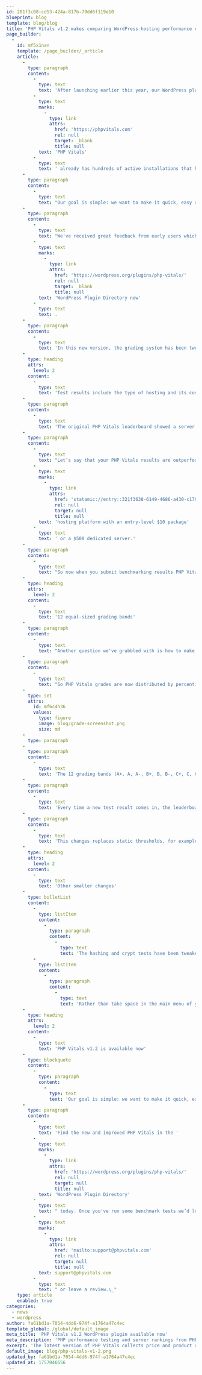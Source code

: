 ```yaml
---
id: 281f3c08-cd53-424a-817b-79dd6f119e10
blueprint: blog
template: blog/blog
title: 'PHP Vitals v1.2 makes comparing WordPress hosting performance even easier'
page_builder:
  -
    id: mf5x1nan
    template: /page_builder/_article
    article:
      -
        type: paragraph
        content:
          -
            type: text
            text: 'After launching earlier this year, our WordPress plugin '
          -
            type: text
            marks:
              -
                type: link
                attrs:
                  href: 'https://phpvitals.com'
                  rel: null
                  target: _blank
                  title: null
            text: 'PHP Vitals'
          -
            type: text
            text: ' already has hundreds of active installations that have been used to run thousands of PHP benchmarks on servers all around the world. The plugin packages together a series of PHP performance tests which can be run in a matter of seconds, and lets users submit results to a global leaderboard.'
      -
        type: paragraph
        content:
          -
            type: text
            text: "Our goal is simple: we want to make it quick, easy and free for you to compare hosting hardware. Whatever your budget, PHP developers ought to know what server speed is available to you. The PHP Vitals leaderboard lets you compare grades from hosts in your part of the world, or anywhere else, and see how your servers rank. Overall performance grades, from A+ to F, make it easy to see where different hosting products sit.\_"
      -
        type: paragraph
        content:
          -
            type: text
            text: "We've received great feedback from early users which, combined with our own plans, have led to PHP Vitals v1.2, which is available in the "
          -
            type: text
            marks:
              -
                type: link
                attrs:
                  href: 'https://wordpress.org/plugins/php-vitals/'
                  rel: null
                  target: _blank
                  title: null
            text: 'WordPress Plugin Directory now'
          -
            type: text
            text: .
      -
        type: paragraph
        content:
          -
            type: text
            text: 'In this new version, the grading system has been tweaked to make it more useful. In a separate improvement, the leaderboard will now include more user-provided details, including hosting costs.'
      -
        type: heading
        attrs:
          level: 2
        content:
          -
            type: text
            text: 'Test results include the type of hosting and its cost'
      -
        type: paragraph
        content:
          -
            type: text
            text: 'The original PHP Vitals leaderboard showed a server’s grade from A+ to F, its location, and the company that supplies it. Now v1.2 will add more information to make comparisons fairer and more useful.'
      -
        type: paragraph
        content:
          -
            type: text
            text: "Let’s say that your PHP Vitals results are outperformed by another server in the same city. You'd want to know whether the quicker infrastructure next door is a "
          -
            type: text
            marks:
              -
                type: link
                attrs:
                  href: 'statamic://entry::321f3638-6149-4686-a430-c179ad55fcbe'
                  rel: null
                  target: null
                  title: null
            text: 'hosting platform with an entry-level $10 package'
          -
            type: text
            text: ' or a $500 dedicated server.'
      -
        type: paragraph
        content:
          -
            type: text
            text: "So now when you submit benchmarking results PHP Vitals will ask what type of hosting you’re assessing (shared hosting, VPS or dedicated server, or self-hosting) and an indicative price. This info will help you, and every other PHP Vitals user, make apples-to-apples comparisons and know whether you're getting value for money."
      -
        type: heading
        attrs:
          level: 2
        content:
          -
            type: text
            text: '12 equal-sized grading bands'
      -
        type: paragraph
        content:
          -
            type: text
            text: "Another question we've grabbled with is how to make sure that PHP Vitals grades remain relevant in the future, not just at the time they're taken. After all, history and Moore's Law tell us that things will keep getting quicker. Or if you’d prefer sports metaphor, think of the Olympic 100m race. Every single one of 2024’s semi-finalists ran fast enough to win gold…in 1960."
      -
        type: paragraph
        content:
          -
            type: text
            text: "So PHP Vitals grades are now distributed by percentile, and will be retrospectively adjusted over time.\_"
      -
        type: set
        attrs:
          id: mf6c4h36
          values:
            type: figure
            image: blog/grade-screenshot.png
            size: md
      -
        type: paragraph
      -
        type: paragraph
        content:
          -
            type: text
            text: 'The 12 grading bands (A+, A, A-, B+, B, B-, C+, C, C-, D, E, and F) will all be of equal size. The top ~8% of results earn an A+, the next ~8% get an A, and so on. Taken together, A+, A, and A- will include the top 25% and D, E and F will represent the bottom 25%.'
      -
        type: paragraph
        content:
          -
            type: text
            text: 'Every time a new test result comes in, the leaderboard will adjust existing grades to fit these percentiles. You can expect to see historical test results get downgraded as hosting improves. In the race for WordPress performance, standing still is the same as losing ground.'
      -
        type: paragraph
        content:
          -
            type: text
            text: 'This changes replaces static thresholds, for example an old rule that saw any total test time faster than 5.7s awarded an A+. These rules were bound to fall out of date and eventually lead to more A and A+ results than anything else. '
      -
        type: heading
        attrs:
          level: 2
        content:
          -
            type: text
            text: 'Other smaller changes'
      -
        type: bulletList
        content:
          -
            type: listItem
            content:
              -
                type: paragraph
                content:
                  -
                    type: text
                    text: 'The hashing and crypt tests have been tweaked to make them even more useful for differentiating CPUs.'
          -
            type: listItem
            content:
              -
                type: paragraph
                content:
                  -
                    type: text
                    text: 'Rather than take space in the main menu of your WordPress dashboard, PHP Vitals has moved to the Tools menu.'
      -
        type: heading
        attrs:
          level: 2
        content:
          -
            type: text
            text: 'PHP Vitals v1.2 is available now'
      -
        type: blockquote
        content:
          -
            type: paragraph
            content:
              -
                type: text
                text: 'Our goal is simple: we want to make it quick, easy and free for you to compare hosting hardware.'
      -
        type: paragraph
        content:
          -
            type: text
            text: 'Find the new and improved PHP Vitals in the '
          -
            type: text
            marks:
              -
                type: link
                attrs:
                  href: 'https://wordpress.org/plugins/php-vitals/'
                  rel: null
                  target: null
                  title: null
            text: 'WordPress Plugin Directory'
          -
            type: text
            text: " today. Once you've run some benchmark tests we’d love to hear your feedback. Email "
          -
            type: text
            marks:
              -
                type: link
                attrs:
                  href: 'mailto:support@phpvitals.com'
                  rel: null
                  target: null
                  title: null
            text: support@phpvitals.com
          -
            type: text
            text: " or leave a review.\_"
    type: article
    enabled: true
categories:
  - news
  - wordpress
author: fa61bd1a-7054-4dd6-974f-a1764a47c4ec
template_global: /global/default_image
meta_title: 'PHP Vitals v1.2 WordPress plugin available now'
meta_description: 'PHP performance testing and server rankings from PHP Vitals. Better grading, easier comparisons, and more useful WordPress performance data.'
excerpt: 'The latest version of PHP Vitals collects price and product details, and grades tests in a future-proof way.'
default_image: blog/php-vitals-v1-2.png
updated_by: fa61bd1a-7054-4dd6-974f-a1764a47c4ec
updated_at: 1757046656
---
```

